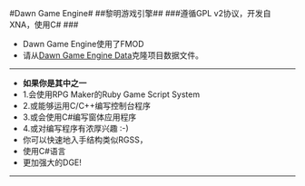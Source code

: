 #Dawn Game Engine#
##黎明游戏引擎##
###遵循GPL v2协议，开发自XNA，使用C\# ###

* Dawn Game Engine使用了FMOD
* 请从[Dawn Game Engine Data][DGEData]克隆项目数据文件。

[DGEData]:https://git.oschina.net/SkyZH/Dawn_XNA_Data

***

* **如果你是其中之一**
* 1.会使用RPG Maker的Ruby Game Script System
* 2.或能够运用C/C++编写控制台程序
* 3.或会使用C#编写窗体应用程序
* 4.或对编写程序有浓厚兴趣 :-)
* 你可以快速地入手结构类似RGSS，
* 使用C#语言
* 更加强大的DGE!

***
